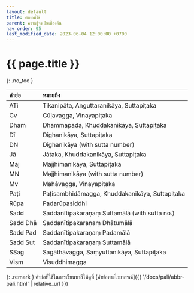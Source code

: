```yaml
---
layout: default
title: คำย่อที่ใช้
parent: ความรู้จำเป็นเบื้องต้น
nav_order: 95
last_modified_date: 2023-06-04 12:00:00 +0700
---
```


# {{ page.title }}
{: .no_toc }

| คำย่อ | หมายถึง |
|:---|:---|
| ATi | Tikanipāta, Aṅguttaranikāya, Suttapiṭaka |
| Cv | Cūḷavagga, Vinayapiṭaka |
| Dham | Dhammapada, Khuddakanikāya, Suttapiṭaka |
| Dī | Dīghanikāya, Suttapiṭaka |
| DN | Dīghanikāya (with sutta number) |
| Jā | Jātaka, Khuddakanikāya, Suttapiṭaka |
| Maj |  Majjhimanikāya, Suttapiṭaka |
| MN | Majjhimanikāya (with sutta number) |
| Mv | Mahāvagga, Vinayapiṭaka |
| Paṭi | Paṭisambhidāmagga, Khuddakanikāya, Suttapiṭaka |
| Rūpa | Padarūpasiddhi |
| Sadd | Saddanītipakaraṇaṃ Suttamālā (with sutta no.) |
| Sadd Dhā | Saddanītipakaraṇaṃ Dhātumālā |
| Sadd Pad | Saddanītipakaraṇaṃ Padamālā |
| Sadd Sut | Saddanītipakaraṇaṃ Suttamālā |
| SSag | Sagāthāvagga, Saṃyuttanikāya, Suttapiṭaka |
| Vism | Visuddhimagga |

{: .remark }
คำย่อที่ใช้ในการเรียนบาลีให้ดูที่ [คำย่อทางไวยากรณ์]({{ '/docs/pali/abbr-pali.html' | relative_url }})

